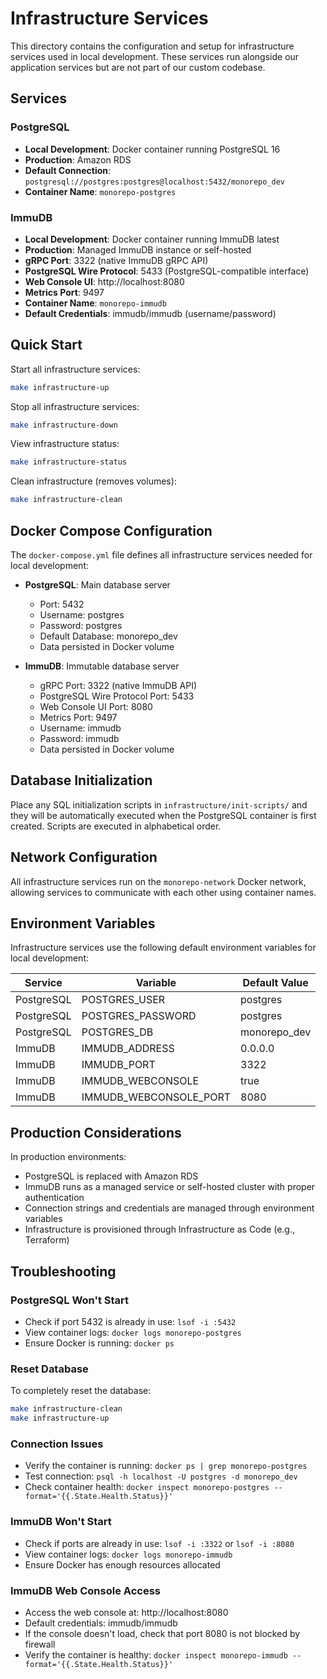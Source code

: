 # Infrastructure Services

This directory contains the configuration and setup for infrastructure services used in local development. These services run alongside our application services but are not part of our custom codebase.

## Services

### PostgreSQL
- **Local Development**: Docker container running PostgreSQL 16
- **Production**: Amazon RDS
- **Default Connection**: `postgresql://postgres:postgres@localhost:5432/monorepo_dev`
- **Container Name**: `monorepo-postgres`

### ImmuDB
- **Local Development**: Docker container running ImmuDB latest
- **Production**: Managed ImmuDB instance or self-hosted
- **gRPC Port**: 3322 (native ImmuDB gRPC API)
- **PostgreSQL Wire Protocol**: 5433 (PostgreSQL-compatible interface)
- **Web Console UI**: http://localhost:8080
- **Metrics Port**: 9497
- **Container Name**: `monorepo-immudb`
- **Default Credentials**: immudb/immudb (username/password)

## Quick Start

Start all infrastructure services:
```bash
make infrastructure-up
```

Stop all infrastructure services:
```bash
make infrastructure-down
```

View infrastructure status:
```bash
make infrastructure-status
```

Clean infrastructure (removes volumes):
```bash
make infrastructure-clean
```

## Docker Compose Configuration

The `docker-compose.yml` file defines all infrastructure services needed for local development:

- **PostgreSQL**: Main database server
  - Port: 5432
  - Username: postgres
  - Password: postgres
  - Default Database: monorepo_dev
  - Data persisted in Docker volume

- **ImmuDB**: Immutable database server
  - gRPC Port: 3322 (native ImmuDB API)
  - PostgreSQL Wire Protocol Port: 5433
  - Web Console UI Port: 8080
  - Metrics Port: 9497
  - Username: immudb
  - Password: immudb
  - Data persisted in Docker volume

## Database Initialization

Place any SQL initialization scripts in `infrastructure/init-scripts/` and they will be automatically executed when the PostgreSQL container is first created. Scripts are executed in alphabetical order.

## Network Configuration

All infrastructure services run on the `monorepo-network` Docker network, allowing services to communicate with each other using container names.

## Environment Variables

Infrastructure services use the following default environment variables for local development:

| Service | Variable | Default Value |
|---------|----------|---------------|
| PostgreSQL | POSTGRES_USER | postgres |
| PostgreSQL | POSTGRES_PASSWORD | postgres |
| PostgreSQL | POSTGRES_DB | monorepo_dev |
| ImmuDB | IMMUDB_ADDRESS | 0.0.0.0 |
| ImmuDB | IMMUDB_PORT | 3322 |
| ImmuDB | IMMUDB_WEBCONSOLE | true |
| ImmuDB | IMMUDB_WEBCONSOLE_PORT | 8080 |

## Production Considerations

In production environments:
- PostgreSQL is replaced with Amazon RDS
- ImmuDB runs as a managed service or self-hosted cluster with proper authentication
- Connection strings and credentials are managed through environment variables
- Infrastructure is provisioned through Infrastructure as Code (e.g., Terraform)

## Troubleshooting

### PostgreSQL Won't Start
- Check if port 5432 is already in use: `lsof -i :5432`
- View container logs: `docker logs monorepo-postgres`
- Ensure Docker is running: `docker ps`

### Reset Database
To completely reset the database:
```bash
make infrastructure-clean
make infrastructure-up
```

### Connection Issues
- Verify the container is running: `docker ps | grep monorepo-postgres`
- Test connection: `psql -h localhost -U postgres -d monorepo_dev`
- Check container health: `docker inspect monorepo-postgres --format='{{.State.Health.Status}}'`

### ImmuDB Won't Start
- Check if ports are already in use: `lsof -i :3322` or `lsof -i :8080`
- View container logs: `docker logs monorepo-immudb`
- Ensure Docker has enough resources allocated

### ImmuDB Web Console Access
- Access the web console at: http://localhost:8080
- Default credentials: immudb/immudb
- If the console doesn't load, check that port 8080 is not blocked by firewall
- Verify the container is healthy: `docker inspect monorepo-immudb --format='{{.State.Health.Status}}'`